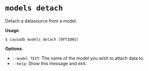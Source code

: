 # `models detach`

Detach a datasource from a model.

**Usage**:

```console
$ causadb models detach [OPTIONS]
```

**Options**:

* `--model TEXT`: The name of the model you wish to attach data to.
* `--help`: Show this message and exit.

